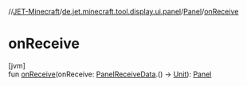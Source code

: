 //[JET-Minecraft](../../../index.md)/[de.jet.minecraft.tool.display.ui.panel](../index.md)/[Panel](index.md)/[onReceive](on-receive.md)

# onReceive

[jvm]\
fun [onReceive](on-receive.md)(onReceive: [PanelReceiveData](../-panel-receive-data/index.md).() -&gt; [Unit](https://kotlinlang.org/api/latest/jvm/stdlib/kotlin/-unit/index.html)): [Panel](index.md)
